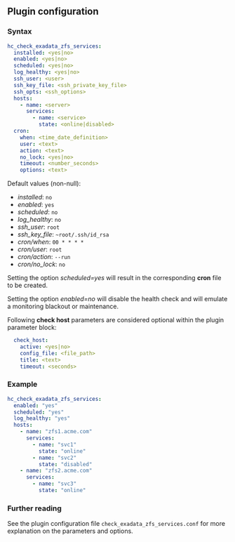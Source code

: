 ## Plugin configuration

### Syntax

```yaml
hc_check_exadata_zfs_services:
  installed: <yes|no>    
  enabled: <yes|no>
  scheduled: <yes|no>
  log_healthy: <yes|no>
  ssh_user: <user>
  ssh_key_file: <ssh_private_key_file>
  ssh_opts: <ssh_options>
  hosts:
    - name: <server>
      services:
        - name: <service>
          state: <online|disabled>
  cron:
    when: <time_date_definition>
    user: <text>
    action: <text>
    no_lock: <yes|no>
    timeout: <number_seconds>
    options: <text>          
```

Default values (non-null):
* *installed*: `no`
* *enabled*: `yes`
* *scheduled*: `no`
* *log_healthy*: `no`
* *ssh_user*: `root`
* *ssh_key_file*: `~root/.ssh/id_rsa`
* *cron/when*: `00 * * * *`
* *cron/user*: `root`
* *cron/action*: `--run`
* *cron/no_lock*: `no`

Setting the option *scheduled=yes* will result in the corresponding **cron** file to be created.

Setting the option *enabled=no* will disable the health check and will emulate a monitoring blackout or maintenance.

Following **check host** parameters are considered optional within the plugin parameter block:

```yaml
  check_host:
    active: <yes|no>
    config_file: <file_path>
    title: <text>
    timeout: <seconds>
```

### Example

```yaml
hc_check_exadata_zfs_services:
  enabled: "yes"
  scheduled: "yes"
  log_healthy: "yes"
  hosts:
    - name: "zfs1.acme.com"
      services:
        - name: "svc1"
          state: "online"
        - name: "svc2"
          state: "disabled"
    - name: "zfs2.acme.com"
      services:
        - name: "svc3"
          state: "online"
```

### Further reading

See the plugin configuration file `check_exadata_zfs_services.conf` for more explanation on the parameters and options.
